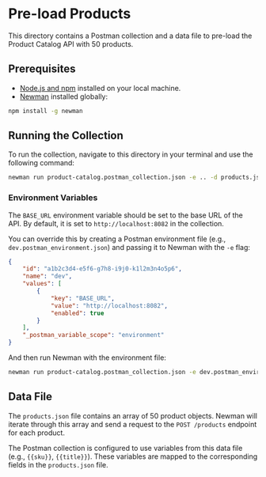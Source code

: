 
# Pre-load Products

This directory contains a Postman collection and a data file to pre-load the Product Catalog API with 50 products.

## Prerequisites

- [Node.js and npm](https://nodejs.org/en/download/) installed on your local machine.
- [Newman](https://learning.postman.com/docs/collections/using-newman-cli/installing-running-newman/) installed globally:

```bash
npm install -g newman
```

## Running the Collection

To run the collection, navigate to this directory in your terminal and use the following command:

```bash
newman run product-catalog.postman_collection.json -e .. -d products.json
```

### Environment Variables

The `BASE_URL` environment variable should be set to the base URL of the API. By default, it is set to `http://localhost:8082` in the collection.

You can override this by creating a Postman environment file (e.g., `dev.postman_environment.json`) and passing it to Newman with the `-e` flag:

```json
{
	"id": "a1b2c3d4-e5f6-g7h8-i9j0-k1l2m3n4o5p6",
	"name": "dev",
	"values": [
		{
			"key": "BASE_URL",
			"value": "http://localhost:8082",
			"enabled": true
		}
	],
	"_postman_variable_scope": "environment"
}
```

And then run Newman with the environment file:

```bash
newman run product-catalog.postman_collection.json -e dev.postman_environment.json -d products.json
```

## Data File

The `products.json` file contains an array of 50 product objects. Newman will iterate through this array and send a request to the `POST /products` endpoint for each product.

The Postman collection is configured to use variables from this data file (e.g., `{{sku}}`, `{{title}}`). These variables are mapped to the corresponding fields in the `products.json` file.

